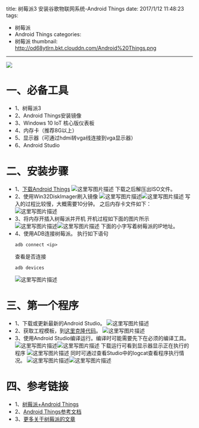 title: 树莓派3 安装谷歌物联网系统-Android Things
date: 2017/1/12 11:48:23
tags:
- 树莓派
- Android Things
categories:
- 树莓派
thumbnail: http://od68ytlrn.bkt.clouddn.com/Android%20Things.png
---


![](http://od68ytlrn.bkt.clouddn.com/Android%20Things.png)

# 一、必备工具
- 1、树莓派3
- 2、Android Things安装镜像
- 3、Windows 10 IoT 核心版仪表板
- 4、内存卡（推荐8G以上）
- 5、显示器（可通过hdmi转vga线连接到vga显示器）
- 6、Android Studio

<!-- more -->

# 二、安装步骤
- 1、[下载Android Things](https://developer.android.com/things/preview/download.html)
![这里写图片描述](http://p7tst3obo.bkt.clouddn.com/20170112112357082?imageView2/0/interlace/1/q/100|watermark/2/text/Y3lhbmcudGVjaA==/font/Y29uc29sYXM=/fontsize/720/fill/I0Q0RUVGMQ==/dissolve/69/gravity/SouthEast/dx/10/dy/10)
下载之后解压出ISO文件。
- 2、使用Win32DiskImager刷入镜像
![这里写图片描述](http://p7tst3obo.bkt.clouddn.com/20170112112428676?imageView2/0/interlace/1/q/100|watermark/2/text/Y3lhbmcudGVjaA==/font/Y29uc29sYXM=/fontsize/720/fill/I0Q0RUVGMQ==/dissolve/69/gravity/SouthEast/dx/10/dy/10)![这里写图片描述](http://p7tst3obo.bkt.clouddn.com/20170112112436598?imageView2/0/interlace/1/q/100|watermark/2/text/Y3lhbmcudGVjaA==/font/Y29uc29sYXM=/fontsize/720/fill/I0Q0RUVGMQ==/dissolve/69/gravity/SouthEast/dx/10/dy/10)
写入的过程比较慢，大概需要10分钟。
之后内存卡文件如下：
![这里写图片描述](http://p7tst3obo.bkt.clouddn.com/20170112112522945?imageView2/0/interlace/1/q/100|watermark/2/text/Y3lhbmcudGVjaA==/font/Y29uc29sYXM=/fontsize/720/fill/I0Q0RUVGMQ==/dissolve/69/gravity/SouthEast/dx/10/dy/10)
- 3、将内存开插入树莓派并开机
开机过程如下面的图片所示
![这里写图片描述](http://p7tst3obo.bkt.clouddn.com/20170112113244868?imageView2/0/interlace/1/q/100|watermark/2/text/Y3lhbmcudGVjaA==/font/Y29uc29sYXM=/fontsize/720/fill/I0Q0RUVGMQ==/dissolve/69/gravity/SouthEast/dx/10/dy/10)![这里写图片描述](http://p7tst3obo.bkt.clouddn.com/20170112113306134?imageView2/0/interlace/1/q/100|watermark/2/text/Y3lhbmcudGVjaA==/font/Y29uc29sYXM=/fontsize/720/fill/I0Q0RUVGMQ==/dissolve/69/gravity/SouthEast/dx/10/dy/10)
下面的小字写着树莓派的IP地址。
- 4、使用ADB连接树莓派。
执行如下语句
  ```
  adb connect <ip>
  ```
  查看是否连接
  ```
  adb devices
  ```
  ![这里写图片描述](http://p7tst3obo.bkt.clouddn.com/20170112114039011?imageView2/0/interlace/1/q/100|watermark/2/text/Y3lhbmcudGVjaA==/font/Y29uc29sYXM=/fontsize/720/fill/I0Q0RUVGMQ==/dissolve/69/gravity/SouthEast/dx/10/dy/10)

# 三、第一个程序
- 1、下载或更新最新的Android Studio。
![这里写图片描述](http://p7tst3obo.bkt.clouddn.com/20170112114125574?imageView2/0/interlace/1/q/100|watermark/2/text/Y3lhbmcudGVjaA==/font/Y29uc29sYXM=/fontsize/720/fill/I0Q0RUVGMQ==/dissolve/69/gravity/SouthEast/dx/10/dy/10)
- 2、获取工程模板，到[这里克隆代码](https://github.com/androidthings/new-project-template)。
![这里写图片描述](http://p7tst3obo.bkt.clouddn.com/20170112114142231?imageView2/0/interlace/1/q/100|watermark/2/text/Y3lhbmcudGVjaA==/font/Y29uc29sYXM=/fontsize/720/fill/I0Q0RUVGMQ==/dissolve/69/gravity/SouthEast/dx/10/dy/10)
- 3、使用Android Studio编译运行。编译时可能需要先下在必须的编译工具。
![这里写图片描述](http://p7tst3obo.bkt.clouddn.com/20170112114234841?imageView2/0/interlace/1/q/100|watermark/2/text/Y3lhbmcudGVjaA==/font/Y29uc29sYXM=/fontsize/720/fill/I0Q0RUVGMQ==/dissolve/69/gravity/SouthEast/dx/10/dy/10)![这里写图片描述](http://p7tst3obo.bkt.clouddn.com/20170112114327419?imageView2/0/interlace/1/q/100|watermark/2/text/Y3lhbmcudGVjaA==/font/Y29uc29sYXM=/fontsize/720/fill/I0Q0RUVGMQ==/dissolve/69/gravity/SouthEast/dx/10/dy/10)
下载运行可看到显示器显示正在执行的程序
![这里写图片描述](http://p7tst3obo.bkt.clouddn.com/20170112114446391?imageView2/0/interlace/1/q/100|watermark/2/text/Y3lhbmcudGVjaA==/font/Y29uc29sYXM=/fontsize/720/fill/I0Q0RUVGMQ==/dissolve/69/gravity/SouthEast/dx/10/dy/10)
同时可通过查看Studio中的logcat查看程序执行情况。
![这里写图片描述](http://p7tst3obo.bkt.clouddn.com/20170112114544767?imageView2/0/interlace/1/q/100|watermark/2/text/Y3lhbmcudGVjaA==/font/Y29uc29sYXM=/fontsize/720/fill/I0Q0RUVGMQ==/dissolve/69/gravity/SouthEast/dx/10/dy/10)![这里写图片描述](http://p7tst3obo.bkt.clouddn.com/20170112114600889?imageView2/0/interlace/1/q/100|watermark/2/text/Y3lhbmcudGVjaA==/font/Y29uc29sYXM=/fontsize/720/fill/I0Q0RUVGMQ==/dissolve/69/gravity/SouthEast/dx/10/dy/10)
# 四、参考链接
- 1、[树莓派+Android Things](http://blog.csdn.net/joe544351900/article/details/54314333)
- 2、[Android Things参考文档](https://developer.android.com/things/hardware/raspberrypi.html)
- 3、[更多关于树莓派的文章](http://cyang.tech/categories/%E6%A0%91%E8%8E%93%E6%B4%BE/)
